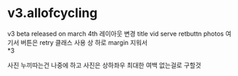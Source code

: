 # v3.allofcycling
v3 beta released on march 4th
레이아웃 변경
  title vid serve retbuttn photos
  여기서 버튼은 retry 클래스 사용
  상 하로 margin 지워서 <br>*3
  
사진 누끼따는건 나중에 하고 사진은 상하좌우 최대한 여백 없는걸로 구할것
